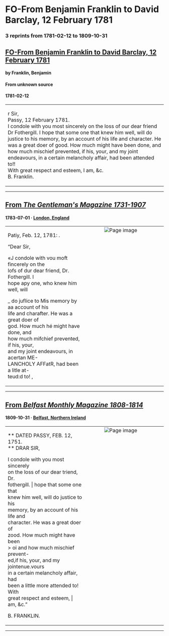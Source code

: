 
# FO-From Benjamin Franklin to David Barclay, 12 February 1781

### 3 reprints from 1781-02-12 to 1809-10-31

## [FO-From Benjamin Franklin to David Barclay, 12 February 1781](https://founders.archives.gov/documents/Franklin/01-34-02-0272)

#### by Franklin, Benjamin

#### From unknown source

#### 1781-02-12

<table style="width: 100%;"><tr><td style="width: 50%">

r Sir,  
Passy, 12 February 1781.  
I condole with you most sincerely on the loss of our dear friend Dr Fothergill. I hope that some one that knew him well, will do justice to his memory, by an account of his life and character. He was a great doer of good. How much might have been done, and how much mischief prevented, if his, your, and my joint endeavours, in a certain melancholy affair, had been attended to!!  
With great respect and esteem, I am, &amp;c.  
B. Franklin.
</td></tr></table>

---

## [From _The Gentleman's Magazine 1731-1907_](https://archive.org/details/sim_gentlemans-magazine_1783-07_53_7/page/n63/mode/1up?view=theater)

#### 1783-07-01 &middot; [London, England](http://dbpedia.org/resource/London)

<table style="width: 100%;"><tr><td style="width: 50%">

  
Patiy, Feb. 12, 1781: .  
  
“Dear Sir,  
  
«J condole with vou moft fincerely on the  
lofs of dur dear friend, Dr. Fothergill. I  
hope apy one, who knew him well, will  
  
_ do juflice to Mis memory by aa account of his  
life and charafter. He was a great doer of  
god. How much hé might have done, and  
how much mifchief prevented, if his, your,  
and my joint endeavours, in acertan ME-  
LANCHOLY AFFatR, had been a litle at-  
teud:d to! ,
</td><td style="width: 50%; max-height: 75%; margin: auto; display: block;">
<img alt="Page image" src="https://iiif.archive.org/iiif/sim_gentlemans-magazine_1783-07_53_7&#0036;63/pct:19.011976,64.975990,38.073852,15.666267/600,/0/default.jpg"/>
</td>
</tr></table>

---

## [From _Belfast Monthly Magazine 1808-1814_](https://archive.org/details/sim_belfast-monthly-magazine_1809-10-31_3_15/page/n40/mode/1up?view=theater)

#### 1809-10-31 &middot; [Belfast, Northern Ireland](http://dbpedia.org/resource/Belfast)

<table style="width: 100%;"><tr><td style="width: 50%">

  
** DATED PASSY, FEB. 12, 1751.  
** DRAR SIR,  
  
I condole with you most sincerely  
on the loss of our dear triend, Dr.  
fothergill. | hope that some one that  
knew him well, will do justice to his  
memory, by an account of his life and  
character. He was a great doer of  
zood. How much might have been  
&gt; oi and how much mischief prevent-  
ed,if his, your, and my jointenue.vours  
in a certain melancholy affair, had  
been a little more attended to! With  
great respect and esteem, | am, &amp;c.”  
  
B. FRANKLIN.
</td><td style="width: 50%; max-height: 75%; margin: auto; display: block;">
<img alt="Page image" src="https://iiif.archive.org/iiif/sim_belfast-monthly-magazine_1809-10-31_3_15&#0036;40/pct:46.858108,25.692093,37.466216,19.657439/600,/0/default.jpg"/>
</td>
</tr></table>

---

